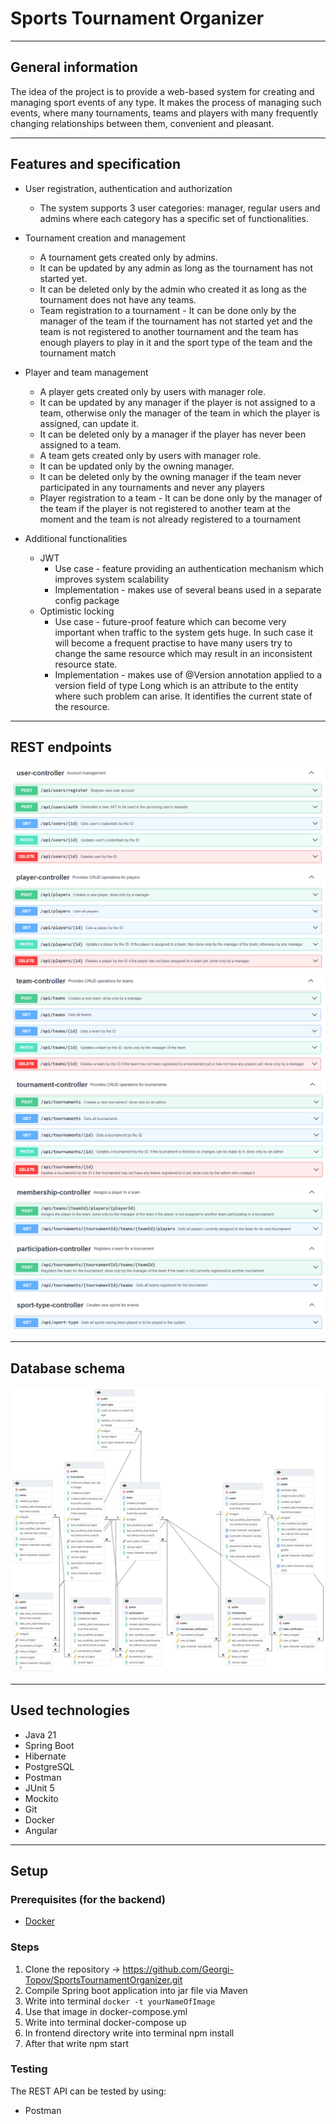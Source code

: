 # Sports Tournament Organizer

---
## General information
The idea of the project is to provide a web-based system for creating and managing sport events of any type.
It makes the process of managing such events, where many tournaments, teams and players
with many frequently changing relationships between them, convenient and pleasant.

---
## Features and specification
* User registration, authentication and authorization
    * The system supports 3 user categories: manager, regular users and admins
      where each category has a specific set of functionalities.

* Tournament creation and management
    * A tournament gets created only by admins.
    * It can be updated by any admin as long as the tournament has not started yet.
    * It can be deleted only by the admin who created it as long as the tournament does not have any teams.
    * Team registration to a tournament - It can be done only by the manager of the team
      if the tournament has not started yet and the team is not registered to another tournament
      and the team has enough players to play in it and the sport type of the team and the tournament match

* Player and team management
    * A player gets created only by users with manager role.
    * It can be updated by any manager if the player is not assigned to a team,
      otherwise only the manager of the team in which the player is assigned, can update it.
    * It can be deleted only by a manager if the player has never been assigned to a team.
    * A team gets created only by users with manager role.
    * It can be updated only by the owning manager.
    * It can be deleted only by the owning manager if the team never participated in any tournaments and never any players
    * Player registration to a team - It can be done only by the manager of the team
      if the player is not registered to another team at the moment and the team is not already registered to a tournament

* Additional functionalities
    * JWT
        * Use case - feature providing an authentication mechanism which improves system scalability
        * Implementation - makes use of several beans used in a separate config package
    * Optimistic locking
        * Use case - future-proof feature which can become very important
          when traffic to the system gets huge. In such case it will become a frequent practise to have many users
          try to change the same resource which may result in an inconsistent resource state.
        * Implementation - makes use of @Version annotation applied to a version field of type Long
          which is an attribute to the entity where such problem can arise. It identifies the current state of the resource.

---
## REST endpoints
![user-controller](./images/image1.png)
![player-controller](./images/image3.png)
![team-controller](./images/image4.png)
![tournament-controller](./images/image5.png)
![others-controller](./images/image6.png)


---
## Database schema
![database_schema](./images/image7.png)

---
## Used technologies
* Java 21
* Spring Boot
* Hibernate
* PostgreSQL
* Postman
* JUnit 5
* Mockito
* Git
* Docker
* Angular

---
## Setup
### Prerequisites (for the backend)
* [Docker](https://docs.docker.com/get-docker/)

### Steps
1. Clone the repository -> https://github.com/Georgi-Topov/SportsTournamentOrganizer.git
3. Compile Spring boot application into jar file via Maven
4. Write into terminal `docker -t yourNameOfImage`
5. Use that image in docker-compose.yml
2. Write into terminal docker-compose up
4. In frontend directory write into terminal npm install
5. After that write npm start

### Testing
The REST API can be tested by using:
* Postman
